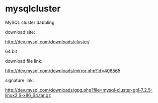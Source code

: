 mysqlcluster
============

MySQL cluster dabbling



download site:

http://dev.mysql.com/downloads/cluster/



64 bit


download file link:

http://dev.mysql.com/downloads/mirror.php?id=406565

signature link:

http://dev.mysql.com/downloads/gpg.php?file=mysql-cluster-gpl-7.2.5-linux2.6-x86_64.tar.gz